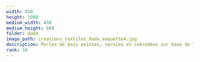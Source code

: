 ```yaml
---
width: 810
height: 1080
medium_width: 450
medium_height: 600
folder: dada
image_path: creations_textiles_dada_maquette4.jpg
description: Perles de bois peintes, vernies et rebrodées sur base de lin
rank: 10
---
```

